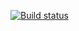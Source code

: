 [![Build status](https://ci.appveyor.com/api/projects/status/04jah7s1tcjojteg?svg=true)](https://ci.appveyor.com/project/lsd68/avtohw1)

